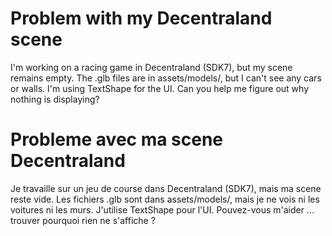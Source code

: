 # Problem with my Decentraland scene
I'm working on a racing game in Decentraland (SDK7), but my scene remains empty.
The .glb files are in assets/models/, but I can't see any cars or walls.
I'm using TextShape for the UI. Can you help me figure out why nothing is displaying?

# Probleme avec ma scene Decentraland 
Je travaille sur un jeu de course dans Decentraland (SDK7), mais ma scene reste vide. 
Les fichiers .glb sont dans assets/models/, mais je ne vois ni les voitures ni les murs. 
J'utilise TextShape pour l'UI. Pouvez-vous m'aider … trouver pourquoi rien ne s'affiche ?

